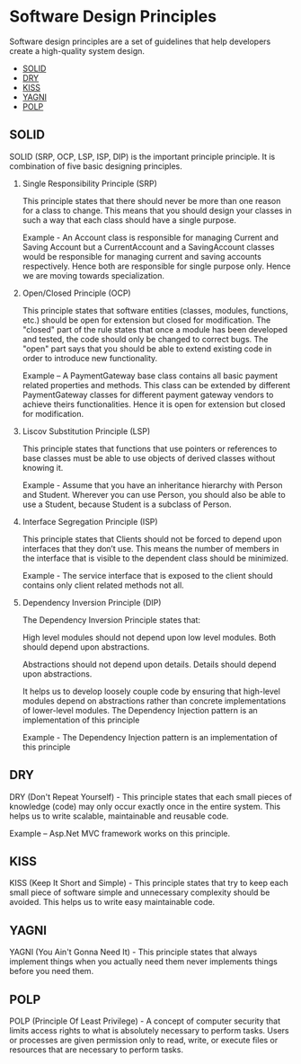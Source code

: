 # Software Design Principles

Software design principles are a set of guidelines that help developers create a high-quality system design.

- [SOLID](#solid)
- [DRY](#dry)
- [KISS](#kiss)
- [YAGNI](#yagni)
- [POLP](#polp)

## SOLID

SOLID (SRP, OCP, LSP, ISP, DIP) is the important principle principle. It is combination of five basic designing principles.

1. Single Responsibility Principle (SRP)

    This principle states that there should never be more than one reason for a class to change. This means that you should design your classes in such a way that each class should have a single purpose.

    Example - An Account class is responsible for managing Current and Saving Account but a CurrentAccount and a SavingAccount classes would be responsible for managing current and saving accounts respectively. Hence both are responsible for single purpose only. Hence we are moving towards specialization.

2. Open/Closed Principle (OCP)

    This principle states that software entities (classes, modules, functions, etc.) should be open for extension but closed for modification. The "closed" part of the rule states that once a module has been developed and tested, the code should only be changed to correct bugs. The "open" part says that you should be able to extend existing code in order to introduce new functionality.

    Example – A PaymentGateway base class contains all basic payment related properties and methods. This class can be extended by different PaymentGateway classes for different payment gateway vendors to achieve theirs functionalities. Hence it is open for extension but closed for modification.

3. Liscov Substitution Principle (LSP)

    This principle states that functions that use pointers or references to base classes must be able to use objects of derived classes without knowing it.

    Example - Assume that you have an inheritance hierarchy with Person and Student. Wherever you can use Person, you should also be able to use a Student, because Student is a subclass of Person.

4. Interface Segregation Principle (ISP)

    This principle states that Clients should not be forced to depend upon interfaces that they don’t use. This means the number of members in the interface that is visible to the dependent class should be minimized.

    Example - The service interface that is exposed to the client should contains only client related methods not all.

5. Dependency Inversion Principle (DIP)

    The Dependency Inversion Principle states that:

    High level modules should not depend upon low level modules. Both should depend upon abstractions.

    Abstractions should not depend upon details. Details should depend upon abstractions.

    It helps us to develop loosely couple code by ensuring that high-level modules depend on abstractions rather than concrete implementations of lower-level modules. The Dependency Injection pattern is an implementation of this principle

    Example - The Dependency Injection pattern is an implementation of this principle

## DRY

DRY (Don't Repeat Yourself) - This principle states that each small pieces of knowledge (code) may only occur exactly once in the entire system. This helps us to write scalable, maintainable and reusable code.

Example – Asp.Net MVC framework works on this principle.

## KISS

KISS (Keep It Short and Simple) - This principle states that try to keep each small piece of software simple and unnecessary complexity should be avoided. This helps us to write easy maintainable code.

## YAGNI

YAGNI (You Ain't Gonna Need It) - This principle states that always implement things when you actually need them never implements things before you need them.

## POLP

POLP (Principle Of Least Privilege) - A concept of computer security that limits access rights to what is absolutely necessary to perform tasks. Users or processes are given permission only to read, write, or execute files or resources that are necessary to perform tasks.
